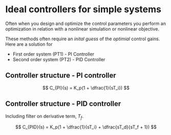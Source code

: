 # Ideal controllers for simple systems

Often when you design and optimize the control parameters you perform an optimization in relation with a nonlinear simulation or nonlinear objective.

These methods often require an *inital guess* of the *optimial* control gains. Here are a solution for 

* First order system (PT1) - PI Controller
* Second order system (PT2) - PID Controller

## Controller structure - PI controller

$$
C_{PI}(s) = K_p(1 + \dfrac{1}{sT_i})
$$

## Controller structure - PID controller
Including filter on derivative term, $T_f$.

$$
C_{PID}(s) = K_p(1 + \dfrac{1}{sT_i} + \dfrac{sT_d}{sT_f + 1})
$$


